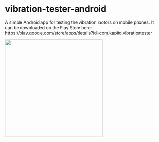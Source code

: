 # vibration-tester-android
A simple Android app for testing the vibration motors on mobile phones.
It can be downloaded on the Play Store here: https://play.google.com/store/apps/details?id=com.kapito.vibrationtester

<img src="https://cdn.pbrd.co/images/GVjLT8C.png" width="320">
